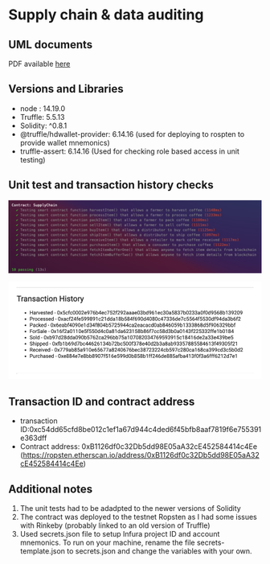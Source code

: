 # Supply chain & data auditing

## UML documents
PDF available [here](./docs/images/Udacity_Supplychain_testing.png)

## Versions and Libraries
- node : 14.19.0
- Truffle: 5.5.13
- Solidity: ^0.8.1
- @truffle/hdwallet-provider: 6.14.16 (used for deploying to rospten to provide wallet mnemonics)
- truffle-assert: 6.14.16 (Used for checking role based access in unit testing)

## Unit test and transaction history checks
![Unit test](./docs/images/Udacity_Supplychain_testing.png)

![Transaction history](./docs/images/transactionhistory.png)

## Transaction ID and contract address
- transaction ID:0xc54dd65cfd8be012c1ef1a67d944c4ded6f45bfb8aaf7819f6e755391e363dff
- Contract address: 0xB1126df0c32Db5dd98E05aA32cE452584414c4Ee
(https://ropsten.etherscan.io/address/0xB1126df0c32Db5dd98E05aA32cE452584414c4Ee)

## Additional notes
1. The unit tests had to be adadpted to the newer versions of Solidity
2. The contract was deployed to the testnet Ropsten as I had some issues with Rinkeby (probably linked to an old version of Truffle)
3. Used secrets.json file to setup Infura project ID and account mnemonics.
To run on your machine, rename the file secrets-template.json to secrets.json and change the variables with your own.
